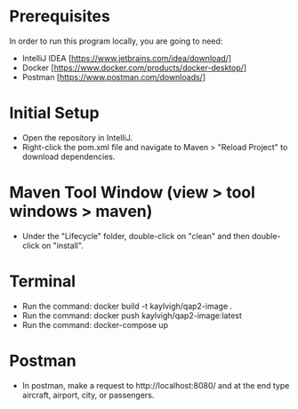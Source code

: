 # Prerequisites

In order to run this program locally, you are going to need:
- IntelliJ IDEA [https://www.jetbrains.com/idea/download/]
- Docker [https://www.docker.com/products/docker-desktop/]
- Postman [https://www.postman.com/downloads/]

# Initial Setup

- Open the repository in IntelliJ.
- Right-click the pom.xml file and navigate to Maven > "Reload Project" to download dependencies.

# Maven Tool Window (view > tool windows > maven)

- Under the "Lifecycle" folder, double-click on "clean" and then double-click on "install".

# Terminal

- Run the command: docker build -t kaylvigh/qap2-image .
- Run the command: docker push kaylvigh/qap2-image:latest
- Run the command: docker-compose up

# Postman

- In postman, make a request to http://localhost:8080/ and at the end type aircraft, airport, city, or passengers.
